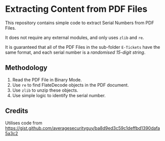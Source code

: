 # Extracting Content from PDF Files

This repository contains simple code to extract Serial Numbers from PDF Files.

It does not require any external modules, and only uses `zlib` and `re`.

It is guaranteed that all of the PDF Files in the sub-folder `E-Tickets` have the same format, and each serial number is a _randomised 15-digit string_.

## Methodology
1. Read the PDF File in Binary Mode.
2. Use `re` to find FlateDecode objects in the PDF document.
3. Use `zlib` to unzip these objects.
4. Use simple logic to identify the serial number.

## Credits
Utilises code from https://gist.github.com/averagesecurityguy/ba8d9ed3c59c1deffbd1390dafa5a3c2 
